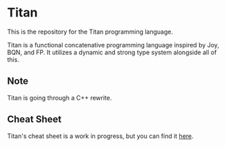 # Titan
This is the repository for the Titan programming language.

Titan is a functional concatenative programming language inspired by Joy, BQN, and FP. It utilizes a dynamic and strong type system alongside all of this.

## Note
Titan is going through a C++ rewrite.

## Cheat Sheet
Titan's cheat sheet is a work in progress, but you can find it [here](docs/CHEATSHEET.md).